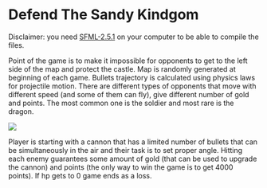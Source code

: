 # Defend The Sandy Kindgom

Disclaimer: you need [SFML-2.5.1](https://www.sfml-dev.org/index.php "SFML website") on your computer to be able to compile the files.

Point of the game is to make it impossible for opponents to get to the left side of the map and protect the castle. Map is randomly generated at beginning of each game. Bullets trajectory is calculated using physics laws for projectile motion. There are different types of opponents that move with different speed (and some of them can fly), give different number of gold and points. The most common one is the soldier and most rare is the dragon.

<p allign="center">
  <img src="https://user-images.githubusercontent.com/46852756/221369644-91a83d23-4a2f-406d-a136-537ab87e34ff.png">
</p>

Player is starting with a cannon that has a limited number of bullets that can be simultaneously in the air and their task is to set proper angle. Hitting each enemy guarantees some amount of gold (that can be used to upgrade the cannon) and points (the only way to win the game is to get 4000 points). If hp gets to 0 game ends as a loss.
